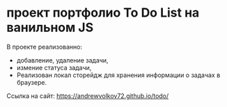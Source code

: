 # проект портфолио To Do List на ванильном JS
В проекте реализованно: 
+ добавление, удаление задачи,
+  измение статуса задачи,
+ Реализован локал сторейдж для хранения информации о задачах в браузере.

Ссылка на сайт: https://andrewvolkov72.github.io/todo/
